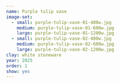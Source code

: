 ```yaml
---
name: Purple tulip vase
image-set:
  - small: purple-tulip-vase-01-400w.jpg
    medium: purple-tulip-vase-01-600w.jpg
    large: purple-tulip-vase-01-1200w.jpg
  - small: purple-tulip-vase-02-400w.jpg
    medium: purple-tulip-vase-02-600w.jpg
    large: purple-tulip-vase-02-1200w.jpg
clay: white stoneware
year: 2025
order: 1
show: yes
---
```

